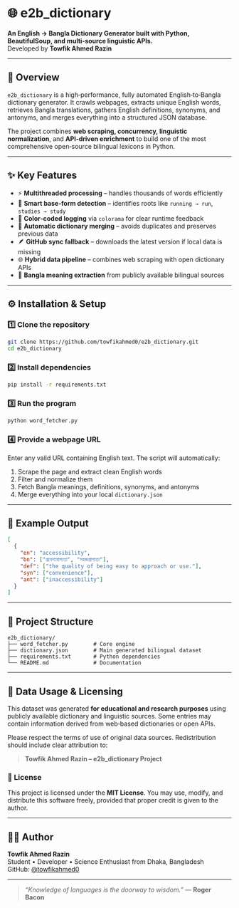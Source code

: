 # 🌐 e2b_dictionary

**An English → Bangla Dictionary Generator built with Python, BeautifulSoup, and multi‑source linguistic APIs.**
<br>
Developed by **Towfik Ahmed Razin**

---

## 🧭 Overview

`e2b_dictionary` is a high‑performance, fully automated English‑to‑Bangla dictionary generator.
It crawls webpages, extracts unique English words, retrieves Bangla translations, gathers English definitions, synonyms, and antonyms, and merges everything into a structured JSON database.

The project combines **web scraping, concurrency, linguistic normalization**, and **API‑driven enrichment** to build one of the most comprehensive open‑source bilingual lexicons in Python.

---

## ✨ Key Features

* ⚡ **Multithreaded processing** – handles thousands of words efficiently
* 🧠 **Smart base‑form detection** – identifies roots like `running → run`, `studies → study`
* 🎨 **Color‑coded logging** via `colorama` for clear runtime feedback
* 🔁 **Automatic dictionary merging** – avoids duplicates and preserves previous data
* 🪶 **GitHub sync fallback** – downloads the latest version if local data is missing
* 🌐 **Hybrid data pipeline** – combines web scraping with open dictionary APIs
* 💬 **Bangla meaning extraction** from publicly available bilingual sources

---

## ⚙️ Installation & Setup

### 1️⃣ Clone the repository

```bash
git clone https://github.com/towfikahmed0/e2b_dictionary.git
cd e2b_dictionary
```

### 2️⃣ Install dependencies

```bash
pip install -r requirements.txt
```

### 3️⃣ Run the program

```bash
python word_fetcher.py
```

### 4️⃣ Provide a webpage URL

Enter any valid URL containing English text. The script will automatically:

1. Scrape the page and extract clean English words
2. Filter and normalize them
3. Fetch Bangla meanings, definitions, synonyms, and antonyms
4. Merge everything into your local `dictionary.json`

---

## 🧾 Example Output

```json
[
  {
    "en": "accessibility",
    "bn": ["প্রবেশযোগ্যতা", "সহজপ্রাপ্যতা"],
    "def": ["the quality of being easy to approach or use."],
    "syn": ["convenience"],
    "ant": ["inaccessibility"]
  }
]
```

---

## 🧩 Project Structure

```
e2b_dictionary/
├── word_fetcher.py        # Core engine
├── dictionary.json        # Main generated bilingual dataset
├── requirements.txt       # Python dependencies
└── README.md              # Documentation
```

---

## 📘 Data Usage & Licensing

This dataset was generated **for educational and research purposes** using publicly available dictionary and linguistic sources.
Some entries may contain information derived from web‑based dictionaries or open APIs.

Please respect the terms of use of original data sources. Redistribution should include clear attribution to:

> **Towfik Ahmed Razin – e2b_dictionary Project**

### 🪪 License

This project is licensed under the **MIT License**. You may use, modify, and distribute this software freely, provided that proper credit is given to the author.

---

## 👨‍💻 Author

**Towfik Ahmed Razin** <br>
Student • Developer • Science Enthusiast from Dhaka, Bangladesh<br>
GitHub: [@towfikahmed0](https://github.com/towfikahmed0)

---

> *“Knowledge of languages is the doorway to wisdom.”*
> — **Roger Bacon**

